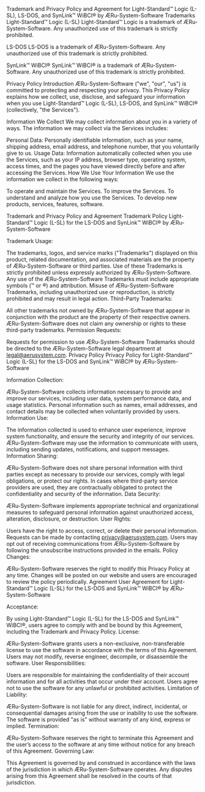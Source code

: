 Trademark and Privacy Policy and Agreement for Light-Standard™ Logic (L-SL), LS-DOS, and SynLink™ WiBCI® by ÆRu-System-Software
Trademarks
Light-Standard™ Logic (L-SL)
Light-Standard™ Logic is a trademark of ÆRu-System-Software. Any unauthorized use of this trademark is strictly prohibited.

LS-DOS
LS-DOS is a trademark of ÆRu-System-Software. Any unauthorized use of this trademark is strictly prohibited.

SynLink™ WiBCI®
SynLink™ WiBCI® is a trademark of ÆRu-System-Software. Any unauthorized use of this trademark is strictly prohibited.

Privacy Policy
Introduction
ÆRu-System-Software ("we", "our", "us") is committed to protecting and respecting your privacy. This Privacy Policy explains how we collect, use, disclose, and safeguard your information when you use Light-Standard™ Logic (L-SL), LS-DOS, and SynLink™ WiBCI® (collectively, "the Services").

Information We Collect
We may collect information about you in a variety of ways. The information we may collect via the Services includes:

Personal Data: Personally identifiable information, such as your name, shipping address, email address, and telephone number, that you voluntarily give to us.
Usage Data: Information automatically collected when you use the Services, such as your IP address, browser type, operating system, access times, and the pages you have viewed directly before and after accessing the Services.
How We Use Your Information
We use the information we collect in the following ways:

To operate and maintain the Services.
To improve the Services.
To understand and analyze how you use the Services.
To develop new products, services, features, software.


Trademark and Privacy Policy and Agreement
Trademark Policy
Light-Standard™ Logic (L-SL) for the LS-DOS and SynLink™ WiBCI® by ÆRu-System-Software

Trademark Usage:

The trademarks, logos, and service marks ("Trademarks") displayed on this product, related documentation, and associated materials are the property of ÆRu-System-Software or third parties. Use of these Trademarks is strictly prohibited unless expressly authorized by ÆRu-System-Software.
Any use of the ÆRu-System-Software Trademarks must include appropriate symbols (™ or ®) and attribution.
Misuse of ÆRu-System-Software Trademarks, including unauthorized use or reproduction, is strictly prohibited and may result in legal action.
Third-Party Trademarks:

All other trademarks not owned by ÆRu-System-Software that appear in conjunction with the product are the property of their respective owners.
ÆRu-System-Software does not claim any ownership or rights to these third-party trademarks.
Permission Requests:

Requests for permission to use ÆRu-System-Software Trademarks should be directed to the ÆRu-System-Software legal department at legal@aerusystem.com.
Privacy Policy
Privacy Policy for Light-Standard™ Logic (L-SL) for the LS-DOS and SynLink™ WiBCI® by ÆRu-System-Software

Information Collection:

ÆRu-System-Software collects information necessary to provide and improve our services, including user data, system performance data, and usage statistics.
Personal information such as names, email addresses, and contact details may be collected when voluntarily provided by users.
Information Use:

The information collected is used to enhance user experience, improve system functionality, and ensure the security and integrity of our services.
ÆRu-System-Software may use the information to communicate with users, including sending updates, notifications, and support messages.
Information Sharing:

ÆRu-System-Software does not share personal information with third parties except as necessary to provide our services, comply with legal obligations, or protect our rights.
In cases where third-party service providers are used, they are contractually obligated to protect the confidentiality and security of the information.
Data Security:

ÆRu-System-Software implements appropriate technical and organizational measures to safeguard personal information against unauthorized access, alteration, disclosure, or destruction.
User Rights:

Users have the right to access, correct, or delete their personal information. Requests can be made by contacting privacy@aerusystem.com.
Users may opt out of receiving communications from ÆRu-System-Software by following the unsubscribe instructions provided in the emails.
Policy Changes:

ÆRu-System-Software reserves the right to modify this Privacy Policy at any time. Changes will be posted on our website and users are encouraged to review the policy periodically.
Agreement
User Agreement for Light-Standard™ Logic (L-SL) for the LS-DOS and SynLink™ WiBCI® by ÆRu-System-Software

Acceptance:

By using Light-Standard™ Logic (L-SL) for the LS-DOS and SynLink™ WiBCI®, users agree to comply with and be bound by this Agreement, including the Trademark and Privacy Policy.
License:

ÆRu-System-Software grants users a non-exclusive, non-transferable license to use the software in accordance with the terms of this Agreement.
Users may not modify, reverse engineer, decompile, or disassemble the software.
User Responsibilities:

Users are responsible for maintaining the confidentiality of their account information and for all activities that occur under their account.
Users agree not to use the software for any unlawful or prohibited activities.
Limitation of Liability:

ÆRu-System-Software is not liable for any direct, indirect, incidental, or consequential damages arising from the use or inability to use the software.
The software is provided "as is" without warranty of any kind, express or implied.
Termination:

ÆRu-System-Software reserves the right to terminate this Agreement and the user’s access to the software at any time without notice for any breach of this Agreement.
Governing Law:

This Agreement is governed by and construed in accordance with the laws of the jurisdiction in which ÆRu-System-Software operates.
Any disputes arising from this Agreement shall be resolved in the courts of that jurisdiction.
